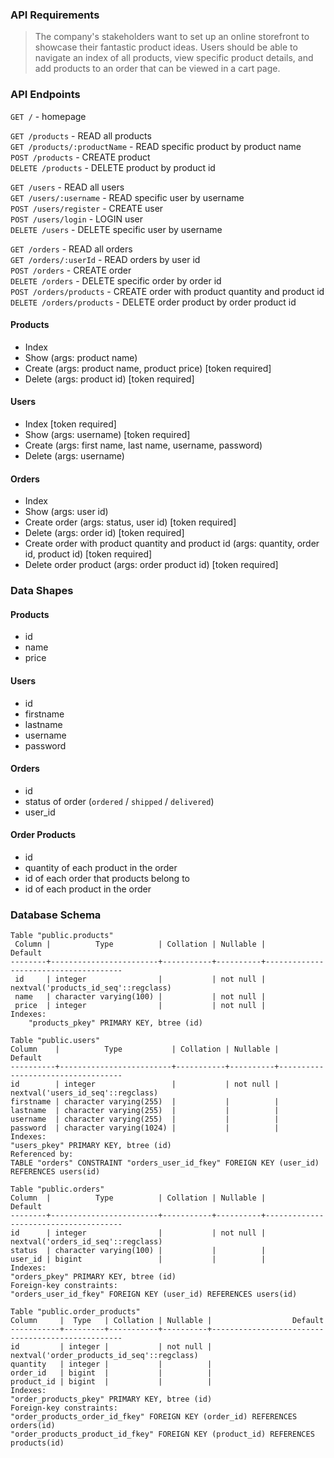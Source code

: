### API Requirements

> The company's stakeholders want to set up an online storefront to showcase their fantastic product ideas.
> Users should be able to navigate an index of all products, view specific product details, and add products to an order that can be viewed in a cart page.

### API Endpoints

`GET /` - homepage

`GET /products` - READ all products\
`GET /products/:productName` - READ specific product by product name\
`POST /products` - CREATE product\
`DELETE /products` - DELETE product by product id

`GET /users` - READ all users\
`GET /users/:username` - READ specific user by username\
`POST /users/register` - CREATE user\
`POST /users/login` - LOGIN user\
`DELETE /users` - DELETE specific user by username

`GET /orders` - READ all orders\
`GET /orders/:userId` - READ orders by user id\
`POST /orders` - CREATE order\
`DELETE /orders` - DELETE specific order by order id\
`POST /orders/products` - CREATE order with product quantity and product id\
`DELETE /orders/products` - DELETE order product by order product id

#### Products

- Index
- Show (args: product name)
- Create (args: product name, product price) [token required]
- Delete (args: product id) [token required]

#### Users

- Index [token required]
- Show (args: username) [token required]
- Create (args: first name, last name, username, password)
- Delete (args: username)

#### Orders

- Index
- Show (args: user id)
- Create order (args: status, user id) [token required]
- Delete (args: order id) [token required]
- Create order with product quantity and product id (args: quantity, order id, product id) [token required]
- Delete order product (args: order product id) [token required]

### Data Shapes

#### Products

- id
- name
- price

#### Users

- id
- firstname
- lastname
- username
- password

#### Orders

- id
- status of order (`ordered` / `shipped` / `delivered`)
- user_id

#### Order Products

- id
- quantity of each product in the order
- id of each order that products belong to
- id of each product in the order

### Database Schema

```shell
Table "public.products"
 Column |          Type          | Collation | Nullable |               Default
--------+------------------------+-----------+----------+--------------------------------------
 id     | integer                |           | not null | nextval('products_id_seq'::regclass)
 name   | character varying(100) |           | not null |
 price  | integer                |           | not null |
Indexes:
    "products_pkey" PRIMARY KEY, btree (id)
```

```shell
Table "public.users"
Column    |          Type           | Collation | Nullable |              Default
----------+-------------------------+-----------+----------+-----------------------------------
id        | integer                 |           | not null | nextval('users_id_seq'::regclass)
firstname | character varying(255)  |           |          |
lastname  | character varying(255)  |           |          |
username  | character varying(255)  |           |          |
password  | character varying(1024) |           |          |
Indexes:
"users_pkey" PRIMARY KEY, btree (id)
Referenced by:
TABLE "orders" CONSTRAINT "orders_user_id_fkey" FOREIGN KEY (user_id) REFERENCES users(id)
```

```shell
Table "public.orders"
Column  |          Type          | Collation | Nullable |              Default
--------+------------------------+-----------+----------+--------------------------------------
id      | integer                |           | not null | nextval('orders_id_seq'::regclass)
status  | character varying(100) |           |          |
user_id | bigint                 |           |          |
Indexes:
"orders_pkey" PRIMARY KEY, btree (id)
Foreign-key constraints:
"orders_user_id_fkey" FOREIGN KEY (user_id) REFERENCES users(id)
```

```shell
Table "public.order_products"
Column     |  Type   | Collation | Nullable |                  Default
-----------+---------+-----------+----------+--------------------------------------------------
id         | integer |           | not null | nextval('order_products_id_seq'::regclass)
quantity   | integer |           |          |
order_id   | bigint  |           |          |
product_id | bigint  |           |          |
Indexes:
"order_products_pkey" PRIMARY KEY, btree (id)
Foreign-key constraints:
"order_products_order_id_fkey" FOREIGN KEY (order_id) REFERENCES orders(id)
"order_products_product_id_fkey" FOREIGN KEY (product_id) REFERENCES products(id)
```
